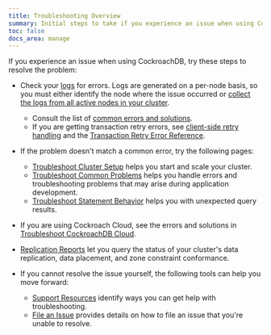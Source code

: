 ```yaml
---
title: Troubleshooting Overview
summary: Initial steps to take if you experience an issue when using CockroachDB.
toc: false
docs_area: manage
---
```


If you experience an issue when using CockroachDB, try these steps to resolve the problem:

- Check your [logs](logging-overview.html) for errors. Logs are generated on a per-node basis, so you must either identify the node where the issue occurred or [collect the logs from all active nodes in your cluster](cockroach-debug-zip.html).
  - Consult the list of [common errors and solutions](common-errors.html).
  - If you are getting transaction retry errors, see [client-side retry handling](transaction-retry-error-reference.html#client-side-retry-handling) and the [Transaction Retry Error Reference](transaction-retry-error-reference.html#transaction-retry-error-reference).

- If the problem doesn't match a common error, try the following pages:
  - [Troubleshoot Cluster Setup](cluster-setup-troubleshooting.html) helps you start and scale your cluster.
  - [Troubleshoot Common Problems](error-handling-and-troubleshooting.html) helps you handle errors and troubleshooting problems that may arise during application development.
  - [Troubleshoot Statement Behavior](query-behavior-troubleshooting.html) helps you with unexpected query results.

- If you are using Cockroach Cloud, see the errors and solutions in [Troubleshoot CockroachDB Cloud](../cockroachcloud/troubleshooting-page.html).

- [Replication Reports](query-replication-reports.html) let you query the status of your cluster's data replication, data placement, and zone constraint conformance.

- If you cannot resolve the issue yourself, the following tools can help you move forward:
  - [Support Resources](support-resources.html) identify ways you can get help with troubleshooting.
  - [File an Issue](file-an-issue.html) provides details on how to file an issue that you're unable to resolve.
